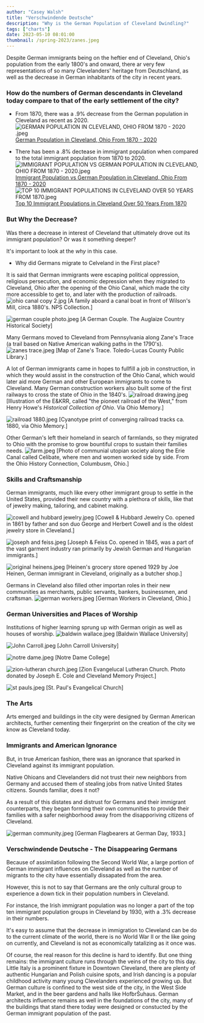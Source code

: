 ```yaml
---
author: "Casey Walsh"
title: "Verschwindende Deutsche"
description: "Why is the German Population of Cleveland Dwindling?"
tags: ["charts"]
date: 2023-05-10 08:01:00
thumbnail: /spring-2023/zanes.jpeg
---
```



Despite German immigrants being on the heftier end of Cleveland, Ohio's population from the early 1800's and onward, there ar very few representations of so many Clevelanders' heritage from Deutschland, as well as the decrease in German inhabitants of the city in recent years.

### How do the numbers of German descendants in Cleveland today compare to that of the early settlement of the city?

- From 1870, there was a .9% decrease from the German population in Cleveland as recent as 2020.
![GERMAN POPULATION IN CLEVELAND, OHIO FROM 1870 - 2020 .jpeg](https://www.dropbox.com/s/pso6svytef3x12b/GERMAN%20POPULATION%20IN%20CLEVELAND%2C%20OHIO%20FROM%201870%20-%202020%20.jpeg?dl=0&raw=1)
[German Population in Cleveland, Ohio From 1870 - 2020](https://public.flourish.studio/visualisation/13543138)

- There has been a .8% dectease in immigrant population when compared to the total immigrant population from 1870 to 2020.
![IMMIGRANT POPULATION VS GERMAN POPULATION IN CLEVELAND, OHIO FROM 1870 - 2020.jpeg](https://www.dropbox.com/s/yjxopl4ow1oqtza/IMMIGRANT%20POPULATION%20VS%20GERMAN%20POPULATION%20IN%20CLEVELAND%2C%20OHIO%20FROM%201870%20-%202020.jpeg?dl=0&raw=1)
[Immigrant Population vs German Population in Cleveland, Ohio From 1870 - 2020](https://public.flourish.studio/visualisation/13543328)
![TOP 10 IMMIGRANT POPULATIONS IN CLEVELAND OVER 50 YEARS FROM 1870.jpeg](https://www.dropbox.com/s/9xmnxayxpoafpms/TOP%2010%20IMMIGRANT%20POPULATIONS%20IN%20CLEVELAND%20OVER%2050%20YEARS%20FROM%201870.jpeg?dl=0&raw=1)
[Top 10 Immigrant Populations in Cleveland Over 50 Years From 1870](https://public.flourish.studio/visualisation/13544019)

### But Why the Decrease?

Was there a decrease in interest of Cleveland that ultimately drove out its immigrant population? Or was it something deeper?

It's important to look at the _why_ in this case.
- Why did Germans migrate to Celveland in the First place?

It is said that German immigrants were escaping political oppression, religious persecution, and economic depression when they migrated to Cleveland, Ohio after the opening of the Ohio Canal, which made the city more accessible to get to, and later with the production of railroads.
![ohio canal copy 2.jpg](https://www.dropbox.com/s/uav6dsk2acqcdh0/ohio%20canal%20copy%202.jpg?dl=0&raw=1)
[A family aboard a canal boat in front of Wilson's Mill, circa 1880's. NPS Collection.]


![german couple photo.jpeg](https://www.dropbox.com/s/qx4rcqne5dx6fwp/german%20couple%20photo.jpeg?dl=0&raw=1)
[A German Couple. The Auglaize Country Historical Society]


Many Germans moved to Cleveland from Pennsylvania along Zane's Trace (a trail based on Native American walking paths in the 1790's).
![zanes trace.jpeg](https://www.dropbox.com/s/toh524yo8htbam5/zanes%20trace.jpeg?dl=0&raw=1)
[Map of Zane's Trace. Toledo-Lucas County Public Library.]


A lot of German immigrants came in hopes to fullfill a job in construction, in which they would assist in the construction of the Ohio Canal, which would later aid more German and other European immigrants to come to Cleveland. Many German construction workers also built some of the first railways to cross the state of Ohio in the 1840's.
![railroad drawing.jpeg](https://www.dropbox.com/s/wb1kona4mdv6wbe/railroad%20drawing.jpeg?dl=0&raw=1)
[Illustration of the E&KRR, called "the pioneet railroad of the West," from Henry Howe's _Historical Collection of Ohio_. Via Ohio Memory.]

![railroad 1880.jpeg](https://www.dropbox.com/s/zvrrn3bah5b0zb0/railroad%201880.jpeg?dl=0&raw=1)
[Cyanotype print of converging railroad tracks ca. 1880, via Ohio Memory.]


Other German's left their homeland in search of farmlands, so they migrated to Ohio with the promise to grow bountiful crops to sustain their families needs.
![farm.jpeg](https://www.dropbox.com/s/tw7jjj798xiqvsr/farm.jpeg?dl=0&raw=1)
[Photo of communial utopian society along the Erie Canal called Celibate, where men and women worked side by side. From the Ohio History Connection, Columbusm, Ohio.]

### Skills and Craftsmanship
German immigrants, much like every other immigrant group to settle in the United States, provided their new country with a plethora of skills, like that of jewelry making, tailoring, and cabinet making.

![cowell and hubbard jewelry.jpeg](https://www.dropbox.com/s/3u0z0pywr5zrgct/cowell%20and%20hubbard%20jewelry.jpeg?dl=0&raw=1)
[Cowell & Hubbard Jewelry Co. opened in 1861 by father and son duo George and Herbert Cowell and is the oldest jewelry store in Cleveland.]

![joseph and feiss.jpeg](https://www.dropbox.com/s/bwcq74spmh1eprj/joseph%20and%20feiss.jpeg?dl=0&raw=1)
[Joseph & Feiss Co. opened in 1845, was a part of the vast garment industry ran primarily by Jewish German and Hungarian immigrants.]

![original heinens.jpeg](https://www.dropbox.com/s/w1k4w4uwxol75ab/original%20heinens.jpeg?dl=0&raw=1)
[Heinen's grocery store opened 1929 by Joe Heinen, German immigrant in Cleveland, originally as a butcher shop.]


Germans in Cleveland also filled other importan roles in their new communities as merchants, public servants, bankers, businessmen, and craftsman.
![german workers.jpeg](https://www.dropbox.com/s/wuqnsfpuu8cv2hl/german%20workers.jpeg?dl=0&raw=1)
[German Workers in Cleveland, Ohio.]

### German Universities and Places of Worship
Institutions of higher learning sprung up with German origin as well as houses of worship.
![baldwin wallace.jpeg](https://www.dropbox.com/s/5194jp9dfua4eyt/baldwin%20wallace.jpeg?dl=0&raw=1)
[Baldwin Wallace University]

![John Carroll.jpeg](https://www.dropbox.com/s/u692oocpvr8siy5/John%20Carroll.jpeg?dl=0&raw=1)
[John Carroll University]

![notre dame.jpeg](https://www.dropbox.com/s/531twco78umbydt/notre%20dame.jpeg?dl=0&raw=1)
[Notre Dame College]

![zion-lutheran church.jpeg](https://www.dropbox.com/s/3le7sqbnxenrlfo/zion-lutheran%20church.jpeg?dl=0&raw=1)
[Zion Evangelucal Lutheran Church. Photo donated by Joseph E. Cole and Cleveland Memory Project.]

![st pauls.jpeg](https://www.dropbox.com/s/4kkhsa87f7dbilq/st%20pauls.jpeg?dl=0&raw=1)
[St. Paul's Evangelical Church]

### The Arts
Arts emerged and buildings in the city were designed by German American architects, further cementing their fingerprint on the creation of the city we know as Cleveland today.

### Immigrants and American Ignorance
But, in true American fashion, there was an ignorance that sparked in Cleveland against its immigrant population.

Native Ohioans and Clevelanders did not trust their new neighbors from Germany and accused them of stealing jobs from native United States citizens. Sounds familiar, does it not?

As a result of this distates and distrust for Germans and their immigrant counterparts, they began forming their own communities to provide their families with a safer neighborhood away from the disapporiving citizens of Cleveland.

![german community.jpeg](https://www.dropbox.com/s/3tkndcbd74jcw9z/german%20community.jpeg?dl=0&raw=1)
[German Flagbearers at German Day, 1933.]

### Verschwindende Deutsche - The Disappearing Germans
Because of assimilation following the Second World War, a large portion of German immigrant influences on Cleveland as well as the number of migrants to the city have essentially dissapated from the area.

However, this is not to say that Germans are the only cultural group to experience a down tick in their population numbers in Cleveland.

For instance, the Irish immigrant population was no longer a part of the top ten immigrant population groups in Cleveland by 1930, with a .3% decrease in their numbers.

It's easy to assume that the decrease in immigration to Cleveland can be do to the current climate of the world, there is no World War II or the like going on currently, and Cleveland is not as economically tatalizing as it once was.

Of course, the real reason for this decline is hard to identify. But one thing remains: the immigrant culture runs through the veins of the city to this day. Little Italy is a prominent fixture in Downtown Cleveland, there are plenty of authentic Hungarian and Polish cuisine spots, and Irish dancing is a popular childhood activity many young Clevelanders experienced growing up. But German culture is confined to the west side of the city, in the West Side Market, and in the beer gardens and halls like HofbrŠuhaus. German architects influence remains as well in the foundations of the city, many of the buildings that stand there today were designed or constucted by the German immigrant population of the past.











 
 

